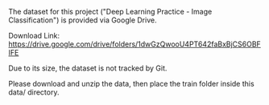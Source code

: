 

The dataset for this project ("Deep Learning Practice - Image Classification") is provided via Google Drive.

Download Link: https://drive.google.com/drive/folders/1dwGzQwooU4PT642faBxBjCS6OBFIFE


Due to its size, the dataset is not tracked by Git.

Please download and unzip the data, then place the train folder inside this data/ directory.
